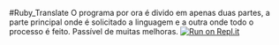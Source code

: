 #Ruby_Translate
 O programa por ora é divido em apenas duas partes, a parte principal onde é solicitado a linguagem e a outra onde todo o processo é  feito.
Passível de muitas melhoras.
[![Run on Repl.it](https://repl.it/badge/github/danjour/Ruby_Translate)](https://repl.it/github/danjour/Ruby_Translate)
